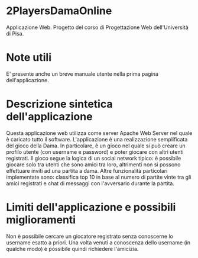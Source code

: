 # 2PlayersDamaOnline
Applicazione Web. Progetto del corso di Progettazione Web dell'Università di Pisa.

# Note utili
E' presente anche un breve manuale utente nella prima pagina dell'applicazione.

# Descrizione sintetica dell'applicazione
Questa applicazione web utilizza come server Apache Web Server nel quale è caricato tutto il software.
L'applicazione è una realizzazione semplificata del gioco della Dama. In particolare, è un gioco nel quale si può creare un profilo utente (con username e password) e poter giocare con altri utenti registrati.
Il gioco segue la logica di un social network tipico: è possibile giocare solo tra utenti che sono amici tra loro, altrimenti non si possono effettuare inviti ad una partita a dama.
Altre funzionalità particolari implementate sono: classifica top 10 in base al numero di partite vinte tra gli amici registrati e chat di messaggi con l'avversario durante la partita.

# Limiti dell'applicazione e possibili miglioramenti
Non è possibile cercare un giocatore registrato senza conoscerne lo username esatto a priori. Una volta venuti a conoscenza dello username (in qualche modo) è possibile quindi richiedere l'amicizia.
